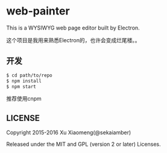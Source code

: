# web-painter

This is a WYSIWYG web page editor built by Electron.

这个项目是我用来熟悉Electron的，也许会变成烂尾楼。。

## 开发

```bash
$ cd path/to/repo
$ npm install
$ npm start
```

推荐使用cnpm

## LICENSE

Copyright 2015-2016 Xu Xiaomeng(@sekaiamber)

Released under the MIT and GPL (version 2 or later) Licenses.
